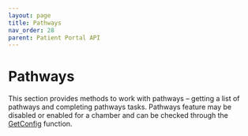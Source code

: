 ```yaml
---
layout: page
title: Pathways
nav_order: 28
parent: Patient Portal API
---
```


# Pathways


This section provides methods to work with pathways – getting a list of pathways and completing pathways tasks. Pathways feature may be disabled or enabled for a chamber and can be checked through the [GetConfig](#_GetConfig) function.
